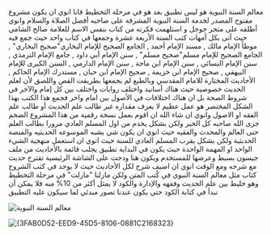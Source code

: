 معالم السنة النبوية هو ليس تطبيق بعد هو في مرحلة التخطيط فانا انوي ان يكون مشروع مفتوح المصدر لخدمة السنة النبوية المشرفة على صاحبه أفضل الصلاة والسلام  وانوي أطلقه على متجر جوجل
و استلهمت فكرته من كتاب بنفس الاسم للعلامة صالح الشامي حيث أتى بكل أمهات كتب السنة الأربعة عشرة وجمعها في كتاب واحد حيث جمع فيه موطأ الإمام مالك , مسند الإمام أحمد  ,  الجامع الصحيح للإمام البخاري"صحيح البخاري" ,  الجامع الصحيح للإمام مسلم"صحيح مسلم" ,  سنن الإمام أبي داود ,  جامع الإمام الترمذي , سنن الإمام النسائي , سنن الإمام ابن ماجة ,  سنن الإمام الدارمي  , السنن الكبرى  للإمام البيهقي , صحيح الإمام ابن خزيمة ,  صحيح الإمام ابن حبان , مستدرك الإمام الحاكم , الأحاديث المختارة للامام المقدسي وبالطبع لم يجمعها بطريقت القص واللصق لأن لعلم الحديث خصوصية حيث هناك أسانيد واختلف روايات واختلف بين كل إمام والآخر في شروط الصحة بل ان هناك اختلافات في الأصول بين امام واخر فجمع هذا الكتب بهذا الشكل المختصر هو عمل عظيم لا يعرف مقداره غير طالب علم الحديث أو طالب علم الفقه او الاصول
وانوي ان شاء الله ان اقوم بعمل نسخة رقمية من هذا المشروع الضخم جزى الله صاحبه كل الخير ولكن بشكل يخدم من اول المسلم العادي مرورا بطالب العلم حتى العالم والمحدث والفقيه
حيث انوي ان يكون شي يشبه الموسوعه الحديثيه والمنصة الحديثية ولكن بشكل يقرب المسلم العادي للسنة حيث انوي ان استعمل منهجية الشيء الواحد او المهمة الواحدة حيث يكون في البداية تطبيق يجلب قائمة بالأحاديث من ملف جيسون بسيط وعرضها للمستخدم ويكون هنا ودجت على الشاشة الرئيسية تقترح حديث مع شرحه ومع الوقت انوي ان اضيف شرح لكل الأحاديث حيث لا يوجد في كتب الشروح كتاب مثل معالم السنة النبوي في كُتب المتن
ولكن مازلنا "مازلت" في مرحلة التخطيط وهو خليط بين علم الحديث وفقهه  والإدارة والكود لا يمثل أكثر من 10% منه فلا يمكن أن نبدأ في كتابة الكود حتي يكون عندنا تصور مبدئي لما سيكون عليه التطبيق


![معالم السنة النبوية](https://github.com/user-attachments/assets/e78bf210-a607-40cd-a6a6-481fbf8c4361)

![{3FAB0D52-EED9-45D5-8106-0881C2168323}](https://github.com/user-attachments/assets/5759b1d5-fd89-4581-b1ed-9bb10f5e68b3)
